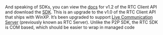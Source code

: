 And speaking of SDKs, you can view the
[docs](http://msdn.microsoft.com/library/en-us/rtcclnt/rtc/real_time_communications_rtc_client_start_page.asp)
for v1.2 of the RTC Client API and download the
[SDK](http://www.microsoft.com/downloads/details.aspx?FamilyId=AE0BDC75-9F2F-4217-B97F-DFA0ADF264AA&displaylang=en).
This is an upgrade to the v1.0 of the RTC Client API that ships with
WinXP. It’s been upgraded to support [Live Communication
Server](http://www.microsoft.com/office/preview/livecomm/default.asp)
(previously known as RTC Server). Unlike the P2P SDK, the RTC SDK is COM
based, which should be easier to wrap in managed code
